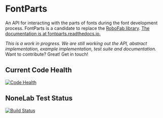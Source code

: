 # FontParts

An API for interacting with the parts of fonts during the font development process. FontParts is a candidate to replace the [RoboFab library](http://robofab.com). [The documentation is at fontparts.readthedocs.io.](http://fontparts.readthedocs.io/en/latest/)

*This is a work in progress. We are still working out the API, abstract implementation, example implementation, test suite and documentation.* Want to contribute? Great! Get in touch!

## Current Code Health

[![Code Health](https://landscape.io/github/robofab-developers/fontParts/master/landscape.svg?style=flat-square)](https://landscape.io/github/robofab-developers/fontParts/master)

## NoneLab Test Status

[![Build Status](https://travis-ci.org/robofab-developers/fontParts.svg?branch=master)](https://travis-ci.org/robofab-developers/fontParts)
